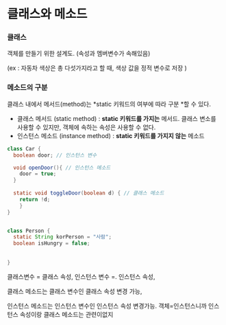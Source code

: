 # 클래스와 메소드

### 클래스

객체를 만들기 위한 설계도. (속성과 멤버변수가 속해있음)

(ex : 자동차 색상은 총 다섯가지라고 할 때, 색상 값을 정적 변수로 저장  )



### 메소드의 구분

클래스 내에서 메서드(method)는 *static 키워드의 여부에 따라 구분 *할 수 있다.

- 클래스 메서드 (static method) : **static 키워드를 가지는** 메서드. 클래스 변소를 사용할 수 있지만, 객체에 속하는 속성은 사용할 수 없다.
- 인스턴스 메소드 (instance method) : **static 키워드를 가지지 않는** 메소드

```` java
class Car {
  boolean door; // 인스턴스 변수

  void openDoor(){ // 인스턴스 메소드
    door = true;
  }
  
  static void toggleDoor(boolean d) { // 클래스 메소드
  	return !d;  
	}
}


class Person {
  static String korPerson = "사람";
  boolean isHungry = false;
  
  
}
````

클래스변수 = 클래스 속성, 인스턴스 변수 =. 인스턴스 속성, 

클래스 메소드는 클래스 변수인 클래스 속성 변경 가능, 

인스턴스 메소드는 인스턴스 변수인 인스턴스 속성 변경가능. 객체=인스턴스니까 인스턴스 속성이랑 클래스 메소드는 관련이없지

